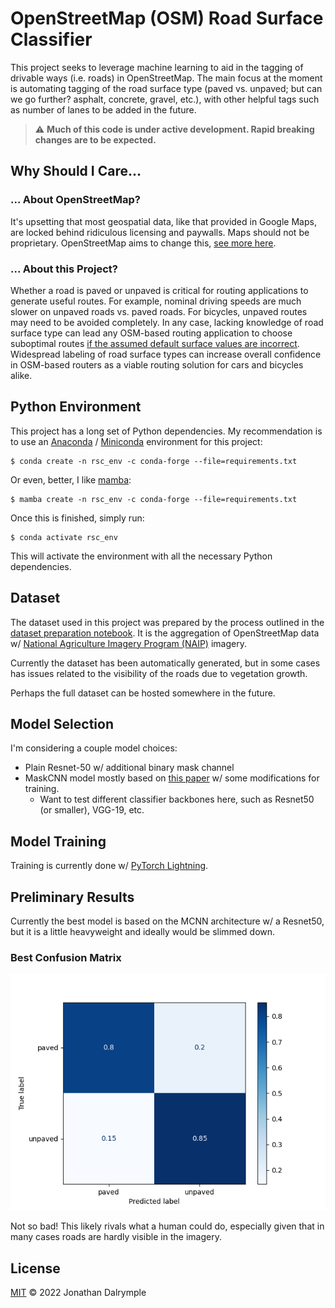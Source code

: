 # OpenStreetMap (OSM) Road Surface Classifier

This project seeks to leverage machine learning to aid in the tagging of drivable ways (i.e. roads) in OpenStreetMap. The main focus at the moment is automating tagging of the road surface type (paved vs. unpaved; but can we go further? asphalt, concrete, gravel, etc.), with other helpful tags such as number of lanes to be added in the future.

> :warning: **Much of this code is under active development. Rapid breaking changes are to be expected.**

## Why Should I Care...

### ... About OpenStreetMap?

It's upsetting that most geospatial data, like that provided in Google Maps, are locked behind ridiculous licensing and paywalls. Maps should not be proprietary. OpenStreetMap aims to change this, [see more here](https://wiki.openstreetmap.org/wiki/FAQ#Why_OpenStreetMap?).

### ... About this Project?

Whether a road is paved or unpaved is critical for routing applications to generate useful routes. For example, nominal driving speeds are much slower on unpaved roads vs. paved roads. For bicycles, unpaved routes may need to be avoided completely. In any case, lacking knowledge of road surface type can lead any OSM-based routing application to choose suboptimal routes [if the assumed default surface values are incorrect](https://wiki.openstreetmap.org/wiki/Key:surface#Default_values). Widespread labeling of road surface types can increase overall confidence in OSM-based routers as a viable routing solution for cars and bicycles alike.

## Python Environment
This project has a long set of Python dependencies. My recommendation is to use an [Anaconda](https://www.anaconda.com/) / [Miniconda](https://docs.conda.io/en/latest/miniconda.html) environment for this project:
```console
$ conda create -n rsc_env -c conda-forge --file=requirements.txt
```

Or even, better, I like [mamba](https://mamba.readthedocs.io/en/latest/index.html):
```console
$ mamba create -n rsc_env -c conda-forge --file=requirements.txt
```
Once this is finished, simply run:
```
$ conda activate rsc_env
```
This will activate the environment with all the necessary Python dependencies.

## Dataset
The dataset used in this project was prepared by the process outlined in the [dataset preparation notebook](./data_prep.ipynb). It is the aggregation of OpenStreetMap data w/ [National Agriculture Imagery Program (NAIP)](https://basemap.nationalmap.gov/arcgis/rest/services/USGSImageryOnly/MapServer) imagery.

Currently the dataset has been automatically generated, but in some cases has issues related to the visibility of the roads due to vegetation growth.

Perhaps the full dataset can be hosted somewhere in the future.

## Model Selection

I'm considering a couple model choices:
- Plain Resnet-50 w/ additional binary mask channel
- MaskCNN model mostly based on [this paper](https://par.nsf.gov/servlets/purl/10183705) w/ some modifications for training.
  - Want to test different classifier backbones here, such as Resnet50 (or smaller), VGG-19, etc.

## Model Training

Training is currently done w/ [PyTorch Lightning](https://www.pytorchlightning.ai/).

## Preliminary Results

Currently the best model is based on the MCNN architecture w/ a Resnet50, but it is a little heavyweight and ideally would be slimmed down.

### Best Confusion Matrix
!['Confusion Matrix'](figures/cm.png)

Not so bad! This likely rivals what a human could do, especially given that in many cases roads are hardly visible in the imagery.

## License
[MIT](https://choosealicense.com/licenses/mit/) &copy; 2022 Jonathan Dalrymple